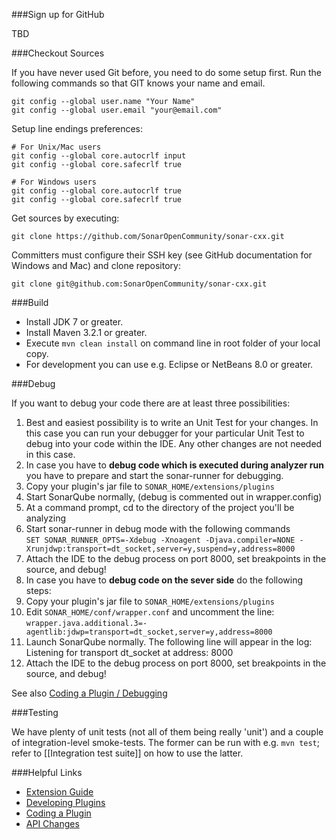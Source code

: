 ###Sign up for GitHub

TBD

###Checkout Sources

If you have never used Git before, you need to do some setup first. Run the following commands so that GIT knows your name and email.
```
git config --global user.name "Your Name"
git config --global user.email "your@email.com"
```
Setup line endings preferences:
```
# For Unix/Mac users
git config --global core.autocrlf input
git config --global core.safecrlf true

# For Windows users
git config --global core.autocrlf true
git config --global core.safecrlf true
```
Get sources by executing:
```
git clone https://github.com/SonarOpenCommunity/sonar-cxx.git
```

Committers must configure their SSH key (see GitHub documentation for Windows and Mac) and clone repository:
```
git clone git@github.com:SonarOpenCommunity/sonar-cxx.git
```

###Build
* Install JDK 7 or greater.
* Install Maven 3.2.1 or greater.
* Execute ```mvn clean install``` on command line in root folder of your local copy.
* For development you can use e.g. Eclipse or NetBeans 8.0 or greater.

###Debug

If you want to debug your code there are at least three possibilities:

1. Best and easiest possibility is to write an Unit Test for your changes. In this case you can run your debugger for your particular Unit Test to debug into your code within the IDE. Any other changes are not needed in this case.
2. In case you have to **debug code which is executed during analyzer run** you have to prepare and start the sonar-runner for debugging.
 1. Copy your plugin's jar file to ```SONAR_HOME/extensions/plugins```
 2. Start SonarQube normally, (debug is commented out in wrapper.config)
 3. At a command prompt, cd to the directory of the project you'll be analyzing
 4. Start sonar-runner in debug mode with the following commands<br>```SET SONAR_RUNNER_OPTS=-Xdebug -Xnoagent -Djava.compiler=NONE -Xrunjdwp:transport=dt_socket,server=y,suspend=y,address=8000```
 5. Attach the IDE to the debug process on port 8000, set breakpoints in the source, and debug!
3. In case you have to **debug code on the sever side** do the following steps:
 1. Copy your plugin's jar file to ```SONAR_HOME/extensions/plugins```
 2. Edit ```SONAR_HOME/conf/wrapper.conf``` and uncomment the line: ```wrapper.java.additional.3=-agentlib:jdwp=transport=dt_socket,server=y,address=8000```
 3. Launch SonarQube normally. The following line will appear in the log: Listening for transport dt_socket at address: 8000
 4. Attach the IDE to the debug process on port 8000, set breakpoints in the source, and debug!

See also [Coding a Plugin / Debugging](http://docs.codehaus.org/display/SONAR/Debugging)

###Testing

We have plenty of unit tests (not all of them being really 'unit')  and a couple of integration-level smoke-tests.
The former can be run with e.g. ```mvn test```; refer to [[Integration test suite]] on how to use the latter.

###Helpful Links
* [Extension Guide](http://docs.codehaus.org/display/SONAR/Extension+Guide)
* [Developing Plugins](http://docs.codehaus.org/display/SONAR/Developing+Plugins)
* [Coding a Plugin](http://docs.codehaus.org/plugins/servlet/mobile#content/view/129565136)
* [API Changes](http://docs.codehaus.org/display/SONAR/API+Changes)
